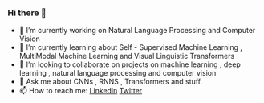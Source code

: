 ### Hi there 👋


- 🔭 I’m currently working on Natural Language Processing and Computer Vision
- 🌱 I’m currently learning about Self - Supervised Machine Learning , MultiModal Machine Learning and Visual Linguistic Transformers
- 👯 I’m looking to collaborate on projects on machine learning , deep learning , natural language processing and computer vision
- 💬 Ask me about CNNs , RNNS , Transformers and stuff. 
- 📫 How to reach me: [Linkedin](https://www.linkedin.com/in/nikhil-kumar-ghanghor-05210a170/) [Twitter](https://twitter.com/GhanghorNikhil)
